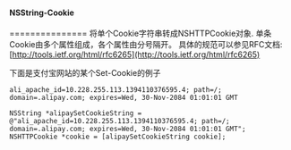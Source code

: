 #### NSString-Cookie
===============
将单个Cookie字符串转成NSHTTPCookie对象.
单条Cookie由多个属性组成，各个属性由分号隔开。
具体的规范可以参见RFC文档: [http://tools.ietf.org/html/rfc6265](http://tools.ietf.org/html/rfc6265)

下面是支付宝网站的某个Set-Cookie的例子

`ali_apache_id=10.228.255.113.1394110376595.4; path=/; domain=.alipay.com; expires=Wed, 30-Nov-2084 01:01:01 GMT`
   
    NSString *alipaySetCookieString = @"ali_apache_id=10.228.255.113.1394110376595.4; path=/; domain=.alipay.com; expires=Wed, 30-Nov-2084 01:01:01 GMT";
    NSHTTPCookie *cookie = [alipaySetCookieString cookie];
